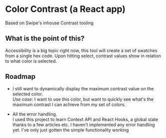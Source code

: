 # Color Contrast (a React app)
Based on Swipe's inhouse Contrast tooling

## What is the point of this?
Accessibility is a big topic right now, this tool will create a set of swatches from a single hex code.
Upon hitting select, contrast values show in relation to what color is selected.

## Roadmap
* I still want to dynamically display the maximum contrast value on the selected color.    
  *Use case*: I want to use this color, but want to quickly see what's the maximum contrast I can achieve from my set of colors.

* All the error handling.      
  I used this project to learn Context API and React Hooks, a global state thanks to a few articles etc. I haven't implemented any error handling yet. I've only just gotten the simple functionality working
